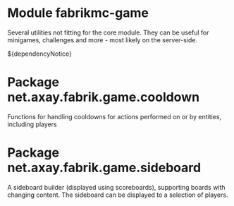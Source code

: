 # Module fabrikmc-game

Several utilities not fitting for the core module. They can be useful for minigames, challenges and more - most likely on the server-side.

${dependencyNotice}

# Package net.axay.fabrik.game.cooldown

Functions for handling cooldowns for actions performed on or by entities, including players

# Package net.axay.fabrik.game.sideboard

A sideboard builder (displayed using scoreboards), supporting boards with changing content. The sideboard can be
displayed to a selection of players.
